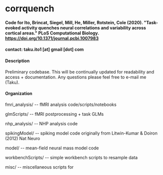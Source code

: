 # corrquench
#### Code for Ito, Brincat, Siegel, Mill, He, Miller, Rotstein, Cole (2020). "Task-evoked activity quenches neural correlations and variability across cortical areas." PLoS Computational Biology. https://doi.org/10.1371/journal.pcbi.1007983


#### contact: taku.ito1 [at] gmail [dot] com

#### Description
Preliminary codebase. This will be continually updated for readability and access + documentation. Any questions please feel free to e-mail me (Taku).

#### Organization
fmri_analysis/ -- fMRI analysis code/scripts/notebooks

glmScripts/ -- fMRI postprocessing + task GLMs

nhp_analysis/ -- NHP analysis code

spikingModel/ -- spiking model code originally from Litwin-Kumar & Doiron (2012) Nat Neuro

model/ -- mean-field neural mass model code

workbenchScripts/ -- simple workbench scripts to resample data

misc/ -- miscellaneous scripts for 
